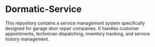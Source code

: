 # Dormatic-Service
This repository contains a service management system specifically designed for garage door repair companies. It handles customer appointments, technician dispatching, inventory tracking, and service history management.
